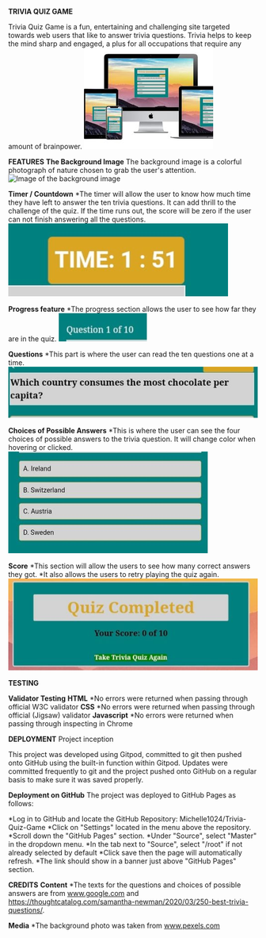 **TRIVIA QUIZ GAME**

Trivia Quiz Game is a fun, entertaining and challenging site targeted towards web users that like to answer trivia questions. Trivia helps to keep the mind sharp and engaged, a plus for all occupations that require any amount of brainpower.
![Image of the quiz box](/assets/images/screenshot.jpeg)

**FEATURES**
**The Background Image**
The background image is a colorful photograph of nature chosen to grab the user's attention.
![Image of the background image](/assets/images/background-image.jpeg)

**Timer / Countdown**
*The timer will allow the user to know how much time they have left to answer the ten trivia questions. It can add thrill to the challenge of the quiz. If the time runs out, the score will be zero if the user can not finish answering all the questions.
![Image of the quiz box](/assets/images/timer.jpeg)

**Progress feature**
*The progress section allows the user to see how far they are in the quiz.
![Image of the quiz box](/assets/images/progress.jpeg)

**Questions**
*This part is where the user can read the ten questions one at a time.
![Image of the quiz box](/assets/images/questions.jpeg)

**Choices of Possible Answers**
*This is where the user can see the four choices of possible answers to the trivia question. It will change color when hovering or clicked.
![Image of the quiz box](/assets/images/answer-choices.jpeg)

**Score**
*This section will allow the users to see how many correct answers they got.
*It also allows the users to retry playing the quiz again.
![Image of the quiz box](/assets/images/score.jpeg)

**TESTING**

**Validator Testing**
**HTML**
*No errors were returned when passing through official W3C validator
**CSS**
*No errors were returned when passing through official (Jigsaw) validator
**Javascript**
*No errors were returned when passing through inspecting in Chrome

**DEPLOYMENT**
Project inception

This project was developed using Gitpod, committed to git then pushed onto GitHub using the built-in function within Gitpod.
Updates were committed frequently to git and the project pushed onto GitHub on a regular basis to make sure it was saved properly.


**Deployment on GitHub**
The project was deployed to GitHub Pages as follows:

*Log in to GitHub and locate the GitHub Repository: Michelle1024/Trivia-Quiz-Game
*Click on "Settings" located in the menu above the repository.
*Scroll down the "GitHub Pages" section.
*Under "Source", select "Master" in the dropdown menu.
*In the tab next to "Source", select "/root" if not already selected by default
*Click save then the page will automatically refresh.
*The link should show in a banner just above "GitHub Pages" section.

**CREDITS**
**Content**
*The texts for the questions and choices of possible answers are from www.google.com and https://thoughtcatalog.com/samantha-newman/2020/03/250-best-trivia-questions/.

**Media**
*The background photo was taken from www.pexels.com